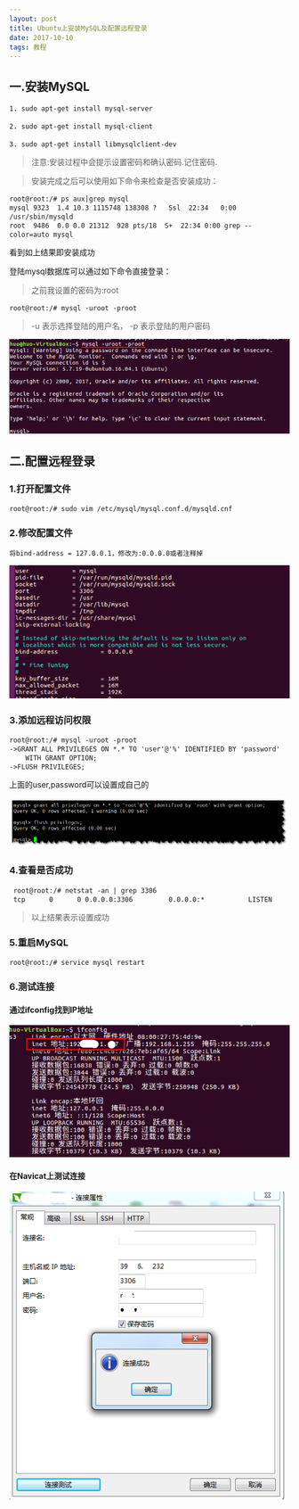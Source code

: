 ```yaml
---
layout: post
title: Ubuntu上安装MySQL及配置远程登录
date: 2017-10-10
tags: 教程    
---  
```

## 一.安装MySQL
	
	1. sudo apt-get install mysql-server
	
	2. sudo apt-get install mysql-client
	
	3. sudo apt-get install libmysqlclient-dev  

> 注意:安装过程中会提示设置密码和确认密码.记住密码.

> 安装完成之后可以使用如下命令来检查是否安装成功：  

	root@root:/# ps aux|grep mysql
	mysql 9323  1.4 10.3 1115748 138308 ?   Ssl  22:34   0:00 /usr/sbin/mysqld
	root  9486  0.0 0.0 21312  928 pts/18  S+  22:34 0:00 grep --color=auto mysql


看到如上结果即安装成功

登陆mysql数据库可以通过如下命令直接登录：
> 之前我设置的密码为:root  

	root@root:/# mysql -uroot -proot

> -u 表示选择登陆的用户名，
-p 表示登陆的用户密码 

<img src="/images/posts/UbuntuMySQL/01.png"> 

## 二.配置远程登录

### 1.打开配置文件
	root@root:/# sudo vim /etc/mysql/mysql.conf.d/mysqld.cnf
	
### 2.修改配置文件
	将bind-address = 127.0.0.1，修改为:0.0.0.0或者注释掉 
	
<img src="/images/posts/UbuntuMySQL/02.png"> 

### 3.添加远程访问权限
	root@root:/# mysql -uroot -proot
	->GRANT ALL PRIVILEGES ON *.* TO 'user'@'%' IDENTIFIED BY 'password' 
		WITH GRANT OPTION;
	->FLUSH PRIVILEGES;
	
  上面的user,password可以设置成自己的

<img src="/images/posts/UbuntuMySQL/04.png"> 

### 4.查看是否成功
	 root@root:/# netstat -an | grep 3306
	 tcp      0      0 0.0.0.0:3306         0.0.0.0:*           LISTEN
	 
> 以上结果表示设置成功   

### 5.重启MySQL
	root@root:/# service mysql restart

### 6.测试连接

#### 通过ifconfig找到IP地址
<img src="/images/posts/UbuntuMySQL/03.png"> 

#### 在Navicat上测试连接
<img src="/images/posts/UbuntuMySQL/05.png"> 
